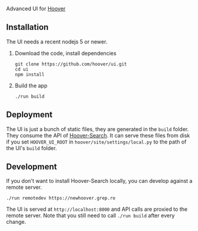 Advanced UI for [Hoover](https://hoover.github.io)

## Installation
The UI needs a recent nodejs 5 or newer.

1. Download the code, install dependencies

    ```shell
    git clone https://github.com/hoover/ui.git
    cd ui
    npm install
    ```

2. Build the app

    ```shell
    ./run build
    ```

## Deployment
The UI is just a bunch of static files, they are generated in the `build`
folder. They consume the API of
[Hoover-Search](https://github.com/hoover/search). It can serve these files
from disk if you set `HOOVER_UI_ROOT` in `hoover/site/settings/local.py` to the
path of the UI's `build` folder.

## Development
If you don't want to install Hoover-Search locally, you can develop against a
remote server.

```shell
./run remotedev https://newhoover.grep.ro
```

The UI is served at `http://localhost:8000` and API calls are proxied to the
remote server. Note that you still need to call `./run build` after every
change.
